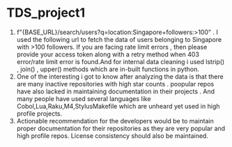 # TDS_project1

1) f"{BASE_URL}/search/users?q=location:Singapore+followers:>100" . I used the following url to fetch the data of users belonging to Singapore with >100 followers. If you are facing rate limit errors , then please provide your access token along with a retry method when 403 error/rate limit error is found.And for internal data cleaning i used lstrip() , join() , upper() methods which are in-built functions in python.
2) One of the interesting i got to know after analyzing the data is that there are many inactive repositories with high star counts . poopular repos have also lacked in maintaining documentation in their projects . And many people have used several languages like Cobol,Lua,Raku,M4,StylusMakefile which are unheard yet used in high profile projects.
3) Actionable recommendation for the developers would be to maintain proper documentation for their repositories as they are very popular and high profile repos. License consistency should also be maintained.
